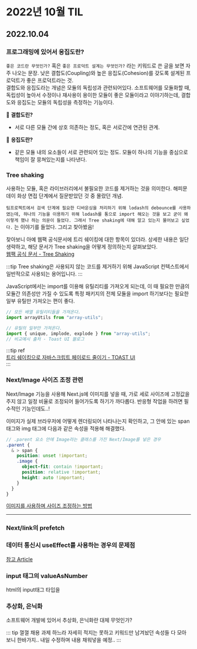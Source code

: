 # 2022년 10월 TIL

## 2022.10.04

### 프로그래밍에 있어서 응집도란?

`좋은 코드란 무엇인가?` 혹은 `좋은 프로덕트 설계는 무엇인가?` 라는 키워드로 쓴 글을 보면 자주 나오는 문장. 낮은 결합도(Coupling)와 높은 응집도(Cohesion)를 갖도록 설계된 프로덕트가 좋은 프로덕트라는 것.  
결합도와 응집도라는 개념은 모듈의 독립성과 관련되어있다. 소프트웨어를 모듈화할 때, 독립성이 높아서 수정이나 재사용이 용이한 모듈이 좋은 모듈이라고 이야기하는데, 결합도와 응집도는 모듈의 독립성을 측정하는 기능이다.

📌 **결합도린?**

- 서로 다른 모듈 간에 상호 의존하는 정도, 혹은 서로간에 연관된 관계.

📌 **응집도란?**

- 같은 모듈 내의 요소들이 서로 관련되어 있는 정도. 모듈이 하나의 기능을 중심으로 책임이 잘 뭉쳐있는지를 나타낸다.

### Tree shaking

사용하는 모듈, 혹은 라이브러리에서 불필요한 코드를 제거하는 것을 의미한다. 해피문데이 화상 면접 단계에서 질문받았던 것 중 몰랐던 개념.

`팀프로젝트에서 검색 단계에 필요한 디바운싱을 처리하기 위해 lodash의 debounce를 사용하였는데, 하나의 기능을 이용하기 위해 lodash를 통으로 import 해오는 것을 보고 굳이 왜 이렇게 했나 하는 의문이 들었다. 그래서 Tree shaking에 대해 알고 있는지 물어보고 싶었다.` 는 이야기를 들었다. 그리고 찾아봤음!

찾아보니 아예 웹팩 공식문서에 트리 쉐이킹에 대한 항목이 있더라. 상세한 내용은 일단 생략하고, 해당 문서가 Tree shaking을 어떻게 정의하는지 살펴보았다.  
[웹팩 공식 문서 - Tree Shaking](https://webpack.kr/guides/tree-shaking/)

:::tip
Tree shaking은 사용되지 않는 코드를 제거하기 위해 JavaScript 컨텍스트에서 일반적으로 사용되는 용어입니다.
:::

JavaScript에서는 import를 이용해 유틸리티를 가져오게 되는데, 이 때 필요한 만큼의 모듈간 의존성만 가질 수 있도록 특정 패키지의 전체 모듈을 import 하기보다는 필요한 일부 유틸만 가져오는 편이 좋다.

```js
// 모든 배열 유틸리티들을 가져온다.
import arrayUtils from "array-utils";
```

```js
// 유틸의 일부만 가져온다.
import { unique, implode, explode } from "array-utils";
// 비교예시 출처 - Toast UI 블로그
```

:::tip ref  
[트리 쉐이킹으로 자바스크립트 페이로드 줄이기 - TOAST UI](https://ui.toast.com/weekly-pick/ko_20180716)  
:::

### Next/Image 사이즈 조정 관련

Next/Image 기능을 사용해 Next.js에 이미지를 넣을 때, 가로 세로 사이즈에 고정값을 주지 않고 일정 비율로 조정되어 들어가도록 하기가 까다롭다. 반응형 작업을 하려면 필수적인 기능인데도..!

이미지가 실제 브라우저에 어떻게 렌더링되어 나타나는지 확인하고, 그 안에 있는 span 태그와 img 태그에 다음과 같은 속성을 적용해 해결했다.

```scss
// .parent 요소 안에 Image라는 클래스를 가진 Next/Image를 넣은 경우
.parent {
  & > span {
    position: unset !important;
    .image {
      object-fit: contain !important;
      position: relative !important;
      height: auto !important;
    }
  }
}
```

[이미지를 사용하며 사이즈 조정하는 방법](https://kir93.tistory.com/entry/NextJS-Image-%ED%83%9C%EA%B7%B8-height-auto%EB%A1%9C-%EC%82%AC%EC%9A%A9%ED%95%98%EA%B8%B0)

---

### Next/link의 prefetch

### 데이터 통신시 useEffect를 사용하는 경우의 문제점

[참고 Article](https://articles.wesionary.team/why-useeffect-is-a-bad-place-to-make-api-calls-98a606735c1c)

### input 태그의 valueAsNumber

html의 input태그 타입을

### 추상화, 은닉화

소프트웨어 개발에 있어서 추상화, 은닉화란 대체 무엇인가?

::: tip 껄껄
채용 과제 하느라 자세히 적지는 못하고 키워드만 남겨놨던 속성들 다 모아보니 한바가지..
내일 수정하며 내용 채워넣을 예정..
:::
